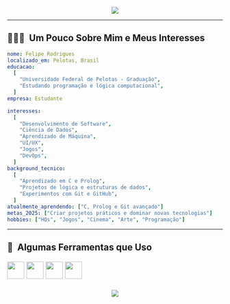 <p align="center">
  <img src="https://capsule-render.vercel.app/api?type=waving&color=gradient&height=100&section=header&text=Eai?&gradient=40,80&animation=wave" />
</p>

---

<h2> 👨🏻‍💻 &nbsp;Um Pouco Sobre Mim e Meus Interesses</h2>

```yaml
nome: Felipe Rodrigues
localizado_em: Pelotas, Brasil
educacao:
  [
    "Universidade Federal de Pelotas - Graduação",
    "Estudando programação e lógica computacional",
  ]
empresa: Estudante

interesses:
  [
    "Desenvolvimento de Software",
    "Ciência de Dados",
    "Aprendizado de Máquina",
    "UI/UX",
    "Jogos",
    "DevOps",
  ]
background_tecnico:
  [
    "Aprendizado em C e Prolog",
    "Projetos de lógica e estruturas de dados",
    "Experimentos com Git e GitHub",
  ]
atualmente_aprendendo: ["C, Prolog e Git avançado"]
metas_2025: ["Criar projetos práticos e dominar novas tecnologias"]
hobbies: ["HQs", "Jogos", "Cinema", "Arte", "Programação"]
```

---

<h2> 🚀 &nbsp;Algumas Ferramentas que Uso
<p align="left">
  <img src="https://cdn.jsdelivr.net/gh/devicons/devicon/icons/c/c-original.svg" width="40" height="40"/>
  <img src="https://cdn.jsdelivr.net/gh/devicons/devicon/icons/git/git-original.svg" width="40" height="40"/>
  <img src="https://cdn.jsdelivr.net/gh/devicons/devicon/icons/github/github-original.svg" width="40" height="40"/>
  <img src="https://cdn.jsdelivr.net/gh/devicons/devicon/icons/prolog/prolog-original.svg" width="40" height="40"/>
</p>
  
<p align="center">
  <img src="https://capsule-render.vercel.app/api?type=waving&color=gradient&height=100&section=footer&gradient=orange,ff7f50"/>
</p>
